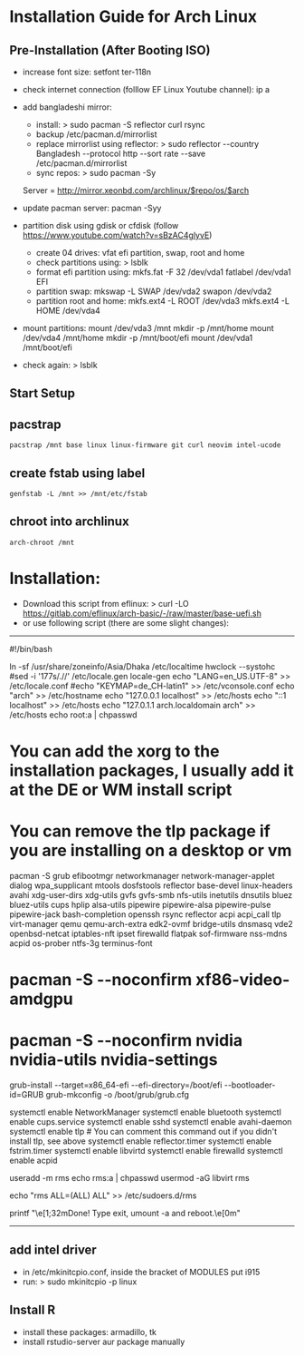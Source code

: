 # Installation Guide for Arch Linux

## Pre-Installation (After Booting ISO)

* increase font size:
    setfont ter-118n
* check internet connection (folllow EF Linux Youtube channel):
    ip a
* add bangladeshi mirror:
    * install: > sudo pacman -S reflector curl rsync
    * backup /etc/pacman.d/mirrorlist
    * replace mirrorlist using reflector: > sudo reflector --country Bangladesh --protocol http --sort rate --save /etc/pacman.d/mirrorlist
    * sync repos: > sudo pacman -Sy


    Server = http://mirror.xeonbd.com/archlinux/$repo/os/$arch
* update pacman server:
    pacman -Syy
* partition disk using gdisk or cfdisk (follow <https://www.youtube.com/watch?v=sBzAC4glyvE>)
    * create 04 drives: vfat efi partition, swap, root and home
    * check partitions using: > lsblk
    * format efi partition using:
        mkfs.fat -F 32 /dev/vda1
        fatlabel /dev/vda1 EFI
    * partition swap:
        mkswap -L SWAP /dev/vda2
        swapon /dev/vda2
    * partition root and home:
        mkfs.ext4 -L ROOT /dev/vda3
        mkfs.ext4 -L HOME /dev/vda4
* mount partitions:
    mount /dev/vda3 /mnt
    mkdir -p /mnt/home
    mount /dev/vda4 /mnt/home
    mkdir -p /mnt/boot/efi
    mount /dev/vda1 /mnt/boot/efi
* check again: > lsblk

## Start Setup

## pacstrap
    pacstrap /mnt base linux linux-firmware git curl neovim intel-ucode

## create fstab using label
    genfstab -L /mnt >> /mnt/etc/fstab

## chroot into archlinux
    arch-chroot /mnt

# Installation:

* Download this script from eflinux: > curl -LO https://gitlab.com/eflinux/arch-basic/-/raw/master/base-uefi.sh
* or use following script (there are some slight changes):
---
#!/bin/bash

ln -sf /usr/share/zoneinfo/Asia/Dhaka /etc/localtime
hwclock --systohc
#sed -i '177s/.//' /etc/locale.gen
locale-gen
echo "LANG=en_US.UTF-8" >> /etc/locale.conf
#echo "KEYMAP=de_CH-latin1" >> /etc/vconsole.conf
echo "arch" >> /etc/hostname
echo "127.0.0.1 localhost" >> /etc/hosts
echo "::1       localhost" >> /etc/hosts
echo "127.0.1.1 arch.localdomain arch" >> /etc/hosts
echo root:a | chpasswd

# You can add the xorg to the installation packages, I usually add it at the DE or WM install script
# You can remove the tlp package if you are installing on a desktop or vm

pacman -S grub efibootmgr networkmanager network-manager-applet dialog wpa_supplicant mtools dosfstools reflector base-devel linux-headers avahi xdg-user-dirs xdg-utils gvfs gvfs-smb nfs-utils inetutils dnsutils bluez bluez-utils cups hplip alsa-utils pipewire pipewire-alsa pipewire-pulse pipewire-jack bash-completion openssh rsync reflector acpi acpi_call tlp virt-manager qemu qemu-arch-extra edk2-ovmf bridge-utils dnsmasq vde2 openbsd-netcat iptables-nft ipset firewalld flatpak sof-firmware nss-mdns acpid os-prober ntfs-3g terminus-font

# pacman -S --noconfirm xf86-video-amdgpu
# pacman -S --noconfirm nvidia nvidia-utils nvidia-settings

grub-install --target=x86_64-efi --efi-directory=/boot/efi --bootloader-id=GRUB
grub-mkconfig -o /boot/grub/grub.cfg

systemctl enable NetworkManager
systemctl enable bluetooth
systemctl enable cups.service
systemctl enable sshd
systemctl enable avahi-daemon
systemctl enable tlp # You can comment this command out if you didn't install tlp, see above
systemctl enable reflector.timer
systemctl enable fstrim.timer
systemctl enable libvirtd
systemctl enable firewalld
systemctl enable acpid

useradd -m rms
echo rms:a | chpasswd
usermod -aG libvirt rms

echo "rms ALL=(ALL) ALL" >> /etc/sudoers.d/rms


printf "\e[1;32mDone! Type exit, umount -a and reboot.\e[0m"

---

## add intel driver
* in /etc/mkinitcpio.conf, inside the bracket of MODULES put i915
* run: > sudo mkinitcpio -p linux


## Install R

* install these packages: armadillo, tk
* install rstudio-server aur package manually
